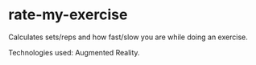 # rate-my-exercise


Calculates sets/reps and how fast/slow you are while doing an exercise.


Technologies used: Augmented Reality.

